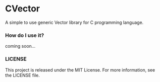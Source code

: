 # CVector
A simple to use generic Vector library for C programming language.

### How do I use it? 
coming soon...

### LICENSE
This project is released under the MIT License. For more information, see the LICENSE file.
